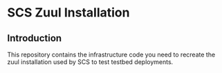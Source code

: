 # SCS Zuul Installation

## Introduction

This repository contains the infrastructure code you
need to recreate the zuul installation used by SCS to test
testbed deployments.